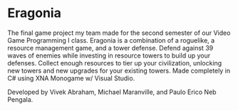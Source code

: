 # Eragonia
The final game project my team made for the second semester of our Video Game Programming I class. Eragonia is a combination of a roguelike, a resource management game, and a tower defense. Defend against 39 waves of enemies while investing in resource towers to build up your defenses. Collect enough resources to tier up your civilization, unlocking new towers and new upgrades for your existing towers. Made completely in C# using XNA Monogame w/ Visual Studio.


Developed by Vivek Abraham, Michael Maranville, and Paulo Erico Neb Pengala. 
